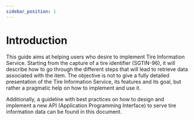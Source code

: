 ```yaml
---
sidebar_position: 1
---
```


# Introduction

This guide aims at helping users who desire to implement Tire Information Service. Starting
from the capture of a tire identifier (SGTIN-96), it will describe how to go through the different steps that will
lead to retrieve data associated with the item.
The objective is not to give a fully detailed presentation of the Tire Information Service, its features and its
goal, but rather a pragmatic help on how to implement and use it.

Additionally, a guideline with best practices on how to design and implement a new API (Application
Programming Interface) to serve tire information data can be found in this document.
